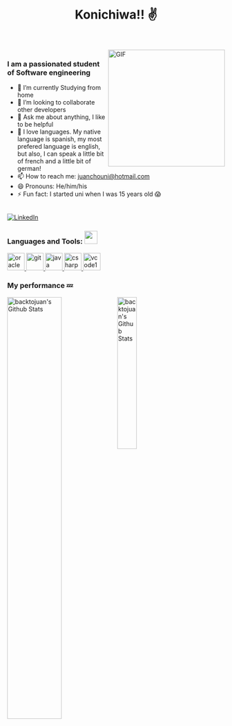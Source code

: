 <p>
  <h1 align="center"><b>Konichiwa!! ✌️ </b></h1>
</p>
  
<br>
<br>
<img align="right" height="270px" alt="GIF" src="https://qph.fs.quoracdn.net/main-qimg-7c320dcc3d2b2cc3f755aa0078a8c38f" />

### I am a passionated student of Software engineering
- 🔭 I’m currently Studying from home
- 👯 I’m looking to collaborate other developers 
- 💬 Ask me about anything, I like to be helpful
- 👅 I love languages. My native language is spanish, my most prefered language is english, but also, I can speak a little bit of french and a little bit of german!
- 📫 How to reach me: juanchouni@hotmail.com
- 😄 Pronouns: He/him/his
- ⚡ Fun fact: I started uni when I was 15 years old 😱

<br>
<a href="https://www.linkedin.com/in/juanjos%C3%A9valenciajaramillo///"><img src="https://img.shields.io/badge/linkedin-%230077B5.svg?&style=for-the-badge&logo=linkedin&logoColor=white" alt="LinkedIn" /></a>&nbsp;

<h3 align="left">Languages and Tools: <img src="https://media.giphy.com/media/WUlplcMpOCEmTGBtBW/giphy.gif" width="30"> </h3>
    <a href="https://www.oracle.com/" target="_blank"> <img src="https://devicons.github.io/devicon/devicon.git/icons/oracle/oracle-original.svg" alt="oracle" width="40" height="40"/> </a> 
    <a href="https://git-scm.com/" target="_blank"> <img src="https://www.vectorlogo.zone/logos/git-scm/git-scm-icon.svg" alt="git" width="40" height="40"/> </a> 
  <a href="https://www.java.com" target="_blank"> <img src="https://devicons.github.io/devicon/devicon.git/icons/java/java-original-wordmark.svg" alt="java" width="40" height="40"/> </a>
  <a href="https://www.w3schools.com/cs/" target="_blank"> <img src="https://devicons.github.io/devicon/devicon.git/icons/csharp/csharp-original.svg" alt="csharp" width="40" height="40"/> </a>   
    <a href = "https://visualstudio.microsoft.com/es/vs/" target="_blank" ><img src="https://upload.wikimedia.org/wikipedia/commons/thumb/5/59/Visual_Studio_Icon_2019.svg/1200px-Visual_Studio_Icon_2019.svg.png" alt="vcode19" width="40" height="40" ></a> 
</p>

### My performance 💤
<img align="left" src="https://github-readme-stats.vercel.app/api?username=backtojuan&theme=buefy&show_icons=true" alt="backtojuan's Github Stats" width="50%">
<img align="left" src="https://github-readme-stats.vercel.app/api/top-langs/?username=backtojuan&layout=compact" alt="backtojuan's Github Stats" width="30%">
